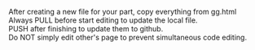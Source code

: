 After creating a new file for your part, copy everything from gg.html<br>
Always PULL before start editing to update the local file.<br>
PUSH after finishing to update them to github.<br>
Do NOT simply edit other's page to prevent simultaneous code editing.

